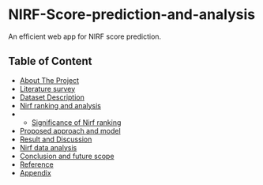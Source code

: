 # NIRF-Score-prediction-and-analysis


<p align = "justify">
An efficient web app for NIRF score prediction.
  
  
## Table of Content

* [About The Project](#1)
* [Literature survey](#2)
* [Dataset Description](#3)
* [Nirf ranking and analysis](#4)
* - [Significance of Nirf ranking](#4.1)
* [Proposed approach  and model](#5)
* [Result and Discussion](#6)
* [Nirf data analysis ](#7)
* [Conclusion and future scope](#8)
* [Reference](#9)
* [Appendix](#10)

